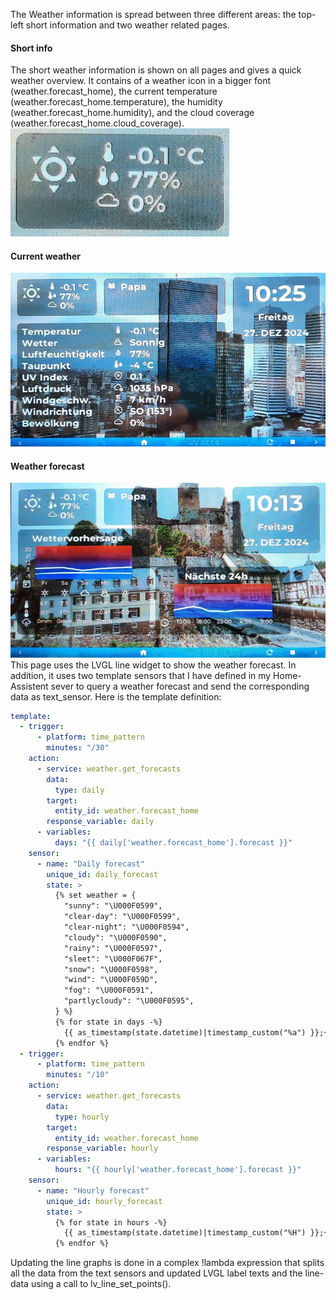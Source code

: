 The Weather information is spread between three different areas: the top-left short information and two weather related pages.

#### Short info
The short weather information is shown on all pages and gives a quick weather overview. It contains of a weather icon in a bigger font (weather.forecast_home), the current temperature (weather.forecast_home.temperature), the humidity (weather.forecast_home.humidity), and the cloud coverage (weather.forecast_home.cloud_coverage).
![Screenshot](./screenshot1.jpg)

#### Current weather
![Screenshot](./screenshot3.jpg)

#### Weather forecast
![Screenshot](./screenshot2.jpg)
This page uses the LVGL line widget to show the weather forecast. In addition, it uses two template sensors that I have defined in my Home-Assistent sever to query a weather forecast and send the corresponding data as text_sensor. Here is the template definition:
```Yaml
template:
  - trigger:
      - platform: time_pattern
        minutes: "/30"
    action:
      - service: weather.get_forecasts
        data:
          type: daily
        target:
          entity_id: weather.forecast_home
        response_variable: daily
      - variables:
          days: "{{ daily['weather.forecast_home'].forecast }}"
    sensor:
      - name: "Daily forecast"
        unique_id: daily_forecast
        state: >
          {% set weather = {
            "sunny": "\U000F0599",
            "clear-day": "\U000F0599", 
            "clear-night": "\U000F0594", 
            "cloudy": "\U000F0590", 
            "rainy": "\U000F0597", 
            "sleet": "\U000F067F", 
            "snow": "\U000F0598", 
            "wind": "\U000F059D", 
            "fog": "\U000F0591", 
            "partlycloudy": "\U000F0595", 
          } %}
          {% for state in days -%}
            {{ as_timestamp(state.datetime)|timestamp_custom("%a") }};{{state.templow}};{{ state.temperature }};{{ state.precipitation }};{{ weather[state.condition] }}#
          {% endfor %}
  - trigger:
      - platform: time_pattern
        minutes: "/10"
    action:
      - service: weather.get_forecasts
        data:
          type: hourly
        target:
          entity_id: weather.forecast_home
        response_variable: hourly
      - variables:
          hours: "{{ hourly['weather.forecast_home'].forecast }}"
    sensor:
      - name: "Hourly forecast"
        unique_id: hourly_forecast
        state: >
          {% for state in hours -%}
            {{ as_timestamp(state.datetime)|timestamp_custom("%H") }};{{ state.temperature }}#
          {% endfor %}
```

Updating the line graphs is done in a complex !lambda expression that splits all the data from the text sensors and updated LVGL label texts and the line-data using a call to lv_line_set_points().